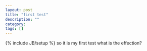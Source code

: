 ```yaml
---
layout: post
title: "first test"
description: ""
category: 
tags: []
---
```

{% include JB/setup %}
so it is my first test
what is the effection?
